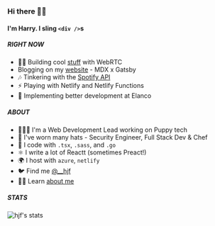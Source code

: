 ### Hi there 🧙‍♀️

#### I'm Harry. I sling `<div />`s

##### RIGHT NOW
* 👨‍💻 Building cool [stuff](https://groups.hjf.io/) with WebRTC
* Blogging on my [website](https://hjf.io) - MDX x Gatsby
* 🎶 Tinkering with the [Spotify API](https://spotify.hjf.io/)
* ⚡️ Playing with Netlify and Netlify Functions
* 🔐 Implementing better development at Elanco

##### ABOUT
* 🧙🏻‍♂️ I'm a Web Development Lead working on Puppy tech
* 🤠 I've worn many hats - Security Engineer, Full Stack Dev & Chef
* 🧱 I code with `.tsx`, `.sass`, and `.go`
* ⚛️ I write a lot of Reactt (sometimes Preact!)
* 🌍 I host with `azure`, `netlify`
* 🐦 Find me [@__hjf](https://twitter.com/__hjf)
* 👨‍💼 Learn [about me](https://www.linkedin.com/in/hjfitz/)


##### STATS

![hjf's stats](https://github-readme-stats.vercel.app/api?username=hjfitz&count_private=true&show_icons=true)
